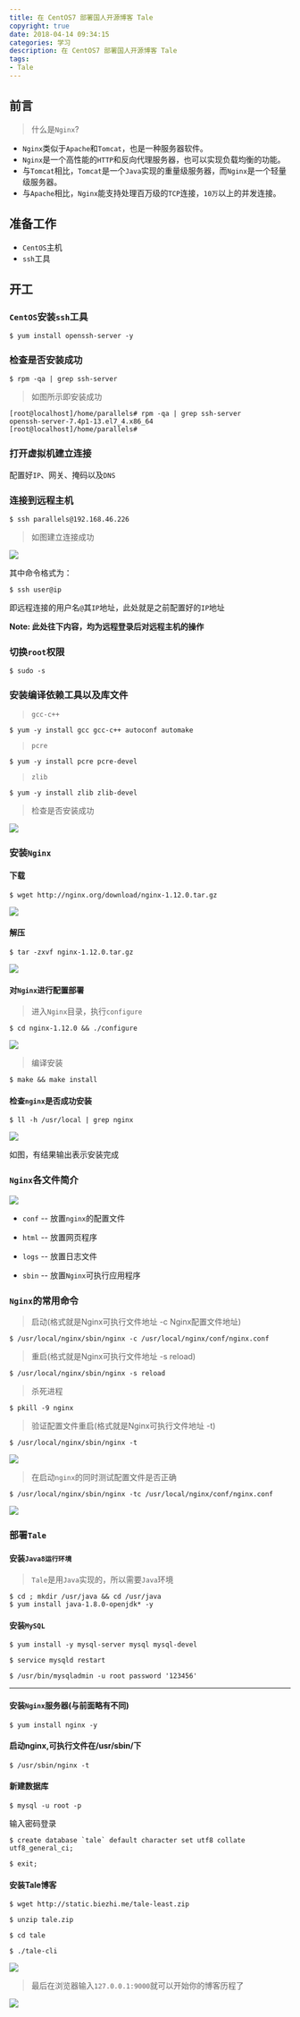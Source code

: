 ```yaml
---
title: 在 CentOS7 部署国人开源博客 Tale
copyright: true
date: 2018-04-14 09:34:15
categories: 学习
description: 在 CentOS7 部署国人开源博客 Tale
tags: 
- Tale
---
```


## 前言
> 什么是`Nginx`?

- `Nginx`类似于`Apache`和`Tomcat`，也是一种服务器软件。
- `Nginx`是一个高性能的`HTTP`和反向代理服务器，也可以实现负载均衡的功能。
- 与`Tomcat`相比，`Tomcat`是一个`Java`实现的重量级服务器，而`Nginx`是一个轻量级服务器。
- 与`Apache`相比，`Nginx`能支持处理百万级的`TCP`连接，`10万`以上的并发连接。

## 准备工作
- `CentOS`主机
- `ssh`工具

## 开工
### `CentOS`安装`ssh`工具
```
$ yum install openssh-server -y 
```

### 检查是否安装成功
```
$ rpm -qa | grep ssh-server
```

> 如图所示即安装成功

```
[root@localhost]/home/parallels# rpm -qa | grep ssh-server  openssh-server-7.4p1-13.el7_4.x86_64[root@localhost]/home/parallels# 
```

### 打开虚拟机建立连接
配置好`IP`、网关、掩码以及`DNS`

### 连接到远程主机
```
$ ssh parallels@192.168.46.226 
```

> 如图建立连接成功

![](http://ovefvi4g3.bkt.clouddn.com/15236728557742.jpg)

其中命令格式为：
```
$ ssh user@ip
```

即远程连接的用户名`@`其`IP`地址，此处就是之前配置好的`IP`地址

**Note: 此处往下内容，均为远程登录后对远程主机的操作**

### 切换`root`权限
```
$ sudo -s
```

### 安装编译依赖工具以及库文件
> `gcc-c++`

```
$ yum -y install gcc gcc-c++ autoconf automake
```

> `pcre`

```
$ yum -y install pcre pcre-devel
```

> `zlib`

```
$ yum -y install zlib zlib-devel
```

> 检查是否安装成功

![](http://ovefvi4g3.bkt.clouddn.com/15236735604953.jpg)

### 安装`Nginx`
#### 下载
```
$ wget http://nginx.org/download/nginx-1.12.0.tar.gz
```

![](http://ovefvi4g3.bkt.clouddn.com/15236731142572.jpg)

#### 解压
```
$ tar -zxvf nginx-1.12.0.tar.gz 
```

![](http://ovefvi4g3.bkt.clouddn.com/15236732255925.jpg)

#### 对`Nginx`进行配置部署
> 进入`Nginx`目录，执行`configure`
```
$ cd nginx-1.12.0 && ./configure 
```

![](http://ovefvi4g3.bkt.clouddn.com/15236737656357.jpg)

> 编译安装

```
$ make && make install 
```

#### 检查`nginx`是否成功安装
```
$ ll -h /usr/local | grep nginx
```

![](http://ovefvi4g3.bkt.clouddn.com/15236740752298.jpg)

如图，有结果输出表示安装完成

### `Nginx`各文件简介
![](http://ovefvi4g3.bkt.clouddn.com/15236742286457.jpg)

- `conf` -- 放置`nginx`的配置文件

- `html` -- 放置网页程序

- `logs` -- 放置日志文件

- `sbin` -- 放置`Nginx`可执行应用程序

### `Nginx`的常用命令

> 启动(格式就是Nginx可执行文件地址 -c Nginx配置文件地址)

```
$ /usr/local/nginx/sbin/nginx -c /usr/local/nginx/conf/nginx.conf
```

> 重启(格式就是Nginx可执行文件地址 -s reload)

```
$ /usr/local/nginx/sbin/nginx -s reload
```

> 杀死进程

```
$ pkill -9 nginx
```

> 验证配置文件重启(格式就是Nginx可执行文件地址 -t)

```
$ /usr/local/nginx/sbin/nginx -t 
```

![](http://ovefvi4g3.bkt.clouddn.com/15236747108486.jpg)

> 在启动`nginx`的同时测试配置文件是否正确

```
$ /usr/local/nginx/sbin/nginx -tc /usr/local/nginx/conf/nginx.conf 
```

![](http://ovefvi4g3.bkt.clouddn.com/15236749008794.jpg)

### 部署`Tale`
#### 安装`Java8运行环境`

> `Tale`是用`Java`实现的，所以需要`Java`环境

```
$ cd ; mkdir /usr/java && cd /usr/java 
$ yum install java-1.8.0-openjdk* -y
```

#### 安装`MySQL`
```
$ yum install -y mysql-server mysql mysql-devel
```

```
$ service mysqld restart
```

```
$ /usr/bin/mysqladmin -u root password '123456'
```

----

#### 安装`Nginx`服务器(与前面略有不同)
```
$ yum install nginx -y
```

#### 启动nginx,可执行文件在/usr/sbin/下
```
$ /usr/sbin/nginx -t
```

#### 新建数据库

```
$ mysql -u root -p 
```

输入密码登录

```
$ create database `tale` default character set utf8 collate utf8_general_ci;
```

```
$ exit;
```

#### 安装Tale博客
```
$ wget http://static.biezhi.me/tale-least.zip  
```

```
$ unzip tale.zip
```

```
$ cd tale
```

```
$ ./tale-cli 
```

![](http://ovefvi4g3.bkt.clouddn.com/15236888643209.jpg)

> 最后在浏览器输入`127.0.0.1:9000`就可以开始你的博客历程了

![](http://ovefvi4g3.bkt.clouddn.com/15236887060359.jpg)


